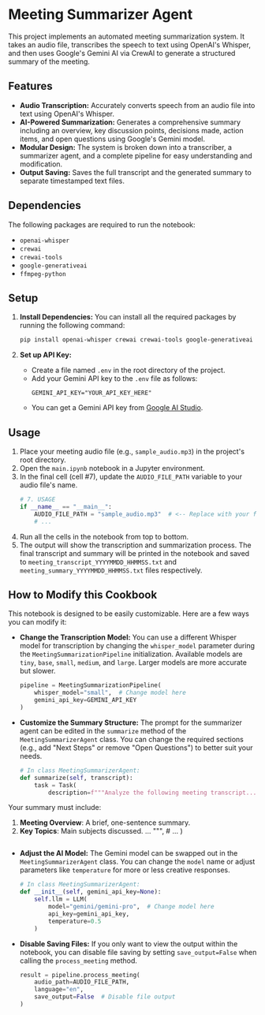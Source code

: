 # Meeting Summarizer Agent

This project implements an automated meeting summarization system. It takes an audio file, transcribes the speech to text using OpenAI's Whisper, and then uses Google's Gemini AI via CrewAI to generate a structured summary of the meeting.

## Features

- **Audio Transcription:** Accurately converts speech from an audio file into text using OpenAI's Whisper.
- **AI-Powered Summarization:** Generates a comprehensive summary including an overview, key discussion points, decisions made, action items, and open questions using Google's Gemini model.
- **Modular Design:** The system is broken down into a transcriber, a summarizer agent, and a complete pipeline for easy understanding and modification.
- **Output Saving:** Saves the full transcript and the generated summary to separate timestamped text files.

## Dependencies

The following packages are required to run the notebook:
- `openai-whisper`
- `crewai`
- `crewai-tools`
- `google-generativeai`
- `ffmpeg-python`

## Setup

1.  **Install Dependencies:**
    You can install all the required packages by running the following command:
    ```bash
    pip install openai-whisper crewai crewai-tools google-generativeai ffmpeg-python
    ```

2.  **Set up API Key:**
    - Create a file named `.env` in the root directory of the project.
    - Add your Gemini API key to the `.env` file as follows:
      ```
      GEMINI_API_KEY="YOUR_API_KEY_HERE"
      ```
    - You can get a Gemini API key from [Google AI Studio](https://aistudio.google.com/app/apikey).

## Usage

1.  Place your meeting audio file (e.g., `sample_audio.mp3`) in the project's root directory.
2.  Open the `main.ipynb` notebook in a Jupyter environment.
3.  In the final cell (cell #7), update the `AUDIO_FILE_PATH` variable to your audio file's name.
    ```python
    # 7. USAGE
    if __name__ == "__main__":
        AUDIO_FILE_PATH = "sample_audio.mp3"  # <-- Replace with your file!
        # ...
    ```
4.  Run all the cells in the notebook from top to bottom.
5.  The output will show the transcription and summarization process. The final transcript and summary will be printed in the notebook and saved to `meeting_transcript_YYYYMMDD_HHMMSS.txt` and `meeting_summary_YYYYMMDD_HHMMSS.txt` files respectively.

## How to Modify this Cookbook

This notebook is designed to be easily customizable. Here are a few ways you can modify it:

-   **Change the Transcription Model:**
    You can use a different Whisper model for transcription by changing the `whisper_model` parameter during the `MeetingSummarizationPipeline` initialization. Available models are `tiny`, `base`, `small`, `medium`, and `large`. Larger models are more accurate but slower.
    ```python
    pipeline = MeetingSummarizationPipeline(
        whisper_model="small",  # Change model here
        gemini_api_key=GEMINI_API_KEY
    )
    ```

-   **Customize the Summary Structure:**
    The prompt for the summarizer agent can be edited in the `summarize` method of the `MeetingSummarizerAgent` class. You can change the required sections (e.g., add "Next Steps" or remove "Open Questions") to better suit your needs.
    ```python
    # In class MeetingSummarizerAgent:
    def summarize(self, transcript):
        task = Task(
            description=f"""Analyze the following meeting transcript...

Your summary must include:
1. **Meeting Overview**: A brief, one-sentence summary.
2. **Key Topics**: Main subjects discussed.
...
""",
            # ...
        )
    ```

-   **Adjust the AI Model:**
    The Gemini model can be swapped out in the `MeetingSummarizerAgent` class. You can change the `model` name or adjust parameters like `temperature` for more or less creative responses.
    ```python
    # In class MeetingSummarizerAgent:
    def __init__(self, gemini_api_key=None):
        self.llm = LLM(
            model="gemini/gemini-pro",  # Change model here
            api_key=gemini_api_key,
            temperature=0.5
        )
    ```

-   **Disable Saving Files:**
    If you only want to view the output within the notebook, you can disable file saving by setting `save_output=False` when calling the `process_meeting` method.
    ```python
    result = pipeline.process_meeting(
        audio_path=AUDIO_FILE_PATH,
        language="en",
        save_output=False  # Disable file output
    )
    ```
